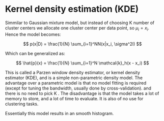 # Kernel density estimation (KDE)

Simmilar to Gaussian mixture model, but instead of choosing K number of cluster centers we allocate one cluster center per data point, so $\mu_i = x_i$. Hence the model becomes:

$$
p(x|D) = \frac{1}{N} \sum_{i=1}^NN(x|x_i, \sigma^2I)
$$

Which can be generalized as:

$$
\hat{p}(x) = \frac{1}{N} \sum_{i=1}^N \mathcal{k}_h(x - x_i)
$$

This is called a Parzen window density estimator, or kernel density estimator  (KDE), and is a simple non-parametric density model. The advantage over a parametric model is that no model fitting is required (except for tuning the bandwidth, usually done by cross-validation). and there is no need to pick K . The disadvantage is that the model takes a lot of memory to store, and a lot of time to evaluate. It is also of no use for clustering tasks. 

Essentially this model results in an smooth histogram.